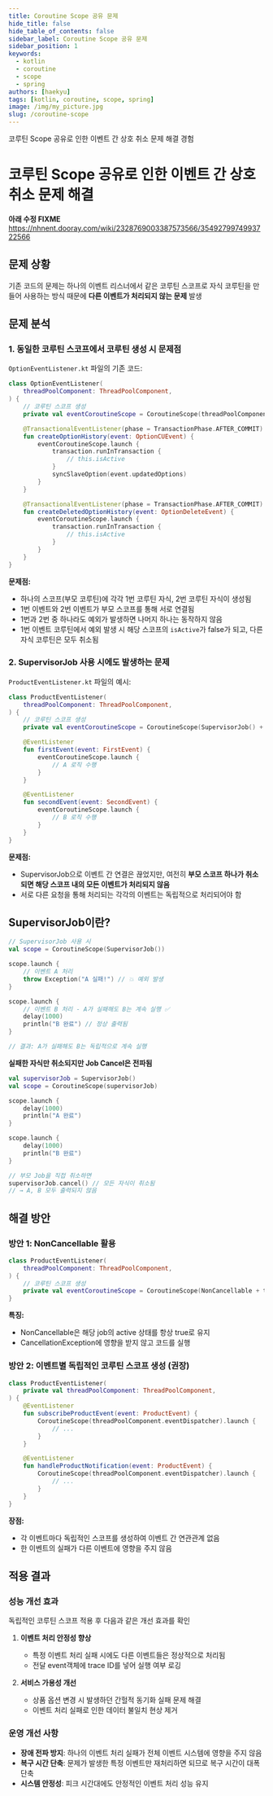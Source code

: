 ```yaml
---
title: Coroutine Scope 공유 문제
hide_title: false
hide_table_of_contents: false
sidebar_label: Coroutine Scope 공유 문제
sidebar_position: 1
keywords:
  - kotlin
  - coroutine
  - scope
  - spring
authors: [haekyu]
tags: [kotlin, coroutine, scope, spring]
image: /img/my_picture.jpg
slug: /coroutine-scope
---
```


코루틴 Scope 공유로 인한 이벤트 간 상호 취소 문제 해결 경험

<!-- truncate -->

# 코루틴 Scope 공유로 인한 이벤트 간 상호 취소 문제 해결

**아래 수정 FIXME**
https://nhnent.dooray.com/wiki/2328769003387573566/3549279974993722566

## 문제 상황

기존 코드의 문제는 하나의 이벤트 리스너에서 같은 코루틴 스코프로 자식 코루틴을 만들어 사용하는 방식 때문에 **다른 이벤트가 처리되지 않는 문제** 발생

## 문제 분석

### 1. 동일한 코루틴 스코프에서 코루틴 생성 시 문제점

`OptionEventListener.kt` 파일의 기존 코드:

```kotlin
class OptionEventListener(
    threadPoolComponent: ThreadPoolComponent,
) {
    // 코루틴 스코프 생성
    private val eventCoroutineScope = CoroutineScope(threadPoolComponent.eventDispatcher)

    @TransactionalEventListener(phase = TransactionPhase.AFTER_COMMIT)
    fun createOptionHistory(event: OptionCUEvent) {
        eventCoroutineScope.launch {
            transaction.runInTransaction {
                // this.isActive
            }
            syncSlaveOption(event.updatedOptions)
        }
    }

    @TransactionalEventListener(phase = TransactionPhase.AFTER_COMMIT)
    fun createDeletedOptionHistory(event: OptionDeleteEvent) {
        eventCoroutineScope.launch {
            transaction.runInTransaction {
                // this.isActive
            }
        }
    }
}
```

**문제점:**

- 하나의 스코프(부모 코루틴)에 각각 1번 코루틴 자식, 2번 코루틴 자식이 생성됨
- 1번 이벤트와 2번 이벤트가 부모 스코프를 통해 서로 연결됨
- 1번과 2번 중 하나라도 예외가 발생하면 나머지 하나는 동작하지 않음
- 1번 이벤트 코루틴에서 예외 발생 시 해당 스코프의 `isActive`가 false가 되고, 다른 자식 코루틴은 모두 취소됨

### 2. SupervisorJob 사용 시에도 발생하는 문제

`ProductEventListener.kt` 파일의 예시:

```kotlin
class ProductEventListener(
    threadPoolComponent: ThreadPoolComponent,
) {
    // 코루틴 스코프 생성
    private val eventCoroutineScope = CoroutineScope(SupervisorJob() + threadPoolComponent.eventDispatcher)

    @EventListener
    fun firstEvent(event: FirstEvent) {
        eventCoroutineScope.launch {
            // A 로직 수행
        }
    }

    @EventListener
    fun secondEvent(event: SecondEvent) {
        eventCoroutineScope.launch {
            // B 로직 수행
        }
    }
}
```

**문제점:**

- SupervisorJob으로 이벤트 간 연결은 끊었지만, 여전히 **부모 스코프 하나가 취소되면 해당 스코프 내의 모든 이벤트가 처리되지 않음**
- 서로 다른 요청을 통해 처리되는 각각의 이벤트는 독립적으로 처리되어야 함

## SupervisorJob이란?

```kotlin
// SupervisorJob 사용 시
val scope = CoroutineScope(SupervisorJob())

scope.launch {
    // 이벤트 A 처리
    throw Exception("A 실패!") // 💥 예외 발생
}

scope.launch {
    // 이벤트 B 처리 - A가 실패해도 B는 계속 실행 ✅
    delay(1000)
    println("B 완료") // 정상 출력됨
}

// 결과: A가 실패해도 B는 독립적으로 계속 실행
```

**실패한 자식만 취소되지만 Job Cancel은 전파됨**

```kotlin
val supervisorJob = SupervisorJob()
val scope = CoroutineScope(supervisorJob)

scope.launch {
    delay(1000)
    println("A 완료")
}

scope.launch {
    delay(1000)
    println("B 완료")
}

// 부모 Job을 직접 취소하면
supervisorJob.cancel() // 모든 자식이 취소됨
// → A, B 모두 출력되지 않음
```

## 해결 방안

### 방안 1: NonCancellable 활용

```kotlin
class ProductEventListener(
    threadPoolComponent: ThreadPoolComponent,
) {
    // 코루틴 스코프 생성
    private val eventCoroutineScope = CoroutineScope(NonCancellable + threadPoolComponent.eventDispatcher)
}
```

**특징:**

- NonCancellable은 해당 job의 active 상태를 항상 true로 유지
- CancellationException에 영향을 받지 않고 코드를 실행

### 방안 2: 이벤트별 독립적인 코루틴 스코프 생성 (권장)

```kotlin
class ProductEventListener(
    private val threadPoolComponent: ThreadPoolComponent,
) {
    @EventListener
    fun subscribeProductEvent(event: ProductEvent) {
        CoroutineScope(threadPoolComponent.eventDispatcher).launch {
            // ...
        }
    }

    @EventListener
    fun handleProductNotification(event: ProductEvent) {
        CoroutineScope(threadPoolComponent.eventDispatcher).launch {
            // ...
        }
    }
}
```

**장점:**

- 각 이벤트마다 독립적인 스코프를 생성하여 이벤트 간 연관관계 없음
- 한 이벤트의 실패가 다른 이벤트에 영향을 주지 않음

## 적용 결과

### 성능 개선 효과

독립적인 코루틴 스코프 적용 후 다음과 같은 개선 효과를 확인

1. **이벤트 처리 안정성 향상**

   - 특정 이벤트 처리 실패 시에도 다른 이벤트들은 정상적으로 처리됨
   - 전달 event객체에 trace ID를 넣어 실행 여부 로깅

2. **서비스 가용성 개선**

   - 상품 옵션 변경 시 발생하던 간헐적 동기화 실패 문제 해결
   - 이벤트 처리 실패로 인한 데이터 불일치 현상 제거

### 운영 개선 사항

- **장애 전파 방지**: 하나의 이벤트 처리 실패가 전체 이벤트 시스템에 영향을 주지 않음
- **복구 시간 단축**: 문제가 발생한 특정 이벤트만 재처리하면 되므로 복구 시간이 대폭 단축
- **시스템 안정성**: 피크 시간대에도 안정적인 이벤트 처리 성능 유지
